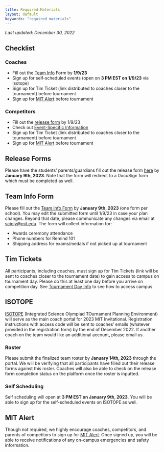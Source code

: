 ```yaml
---
title: Required Materials
layout: default
keywords: "required materials"
---
```


_Last updated: December 30, 2022_

## Checklist

### Coaches

-   Fill out the [Team Info](https://forms.gle/s6PnDWnq8RLBLx7V9) Form by **1/9/23**
-   Sign up for self-scheduled events (open on **3 PM EST on 1/9/23** via Isotope)
-   Sign up for Tim Ticket (link distributed to coaches closer to the tournament) before tournament
-   Sign up for [MIT Alert](https://www.smart911.com/smart911/ref/reg.action?pa=mitalert) before tournament

### Competitors

-   Fill out the [release form](release-form) by 1/9/23
-   Check out [Event-Specific Information](event-info)
-   Sign up for Tim Ticket (link distributed to coaches closer to the tournament) before tournament
-   Sign up for [MIT Alert](https://www.smart911.com/smart911/ref/reg.action?pa=mitalert) before tournament

## Release Forms

Please have the students’ parents/guardians fill out the release form [here](release-form) by **January 9th, 2023**. Note that the form will redirect to a DocuSign form which must be completed as well.

## Team Info Form

Please fill out the [Team Info Form](https://forms.gle/s6PnDWnq8RLBLx7V9) by **January 9th, 2023** (one form per school). You may edit the submitted form until 1/9/23 in case your plan changes. Beyond that date, please communicate any changes via email at scioly@mit.edu. The form will collect information for:

-   Awards ceremony attendance
-   Phone numbers for Remind 101
-   Shipping address for exams/medals if not picked up at tournament

## Tim Tickets

All participants, including coaches, must sign up for Tim Tickets (link will be sent to coaches closer to the tournament date) to gain access to campus on tournament day. Please do this at least one day before you arrive on competition day. See [Tournament Day Info](tournament-day-info) to see how to access campus.

## ISOTOPE

[ISOTOPE](https://isotope.mit.edu) (Integrated Science Olympiad TOurnament Planning Environment) will serve as the main coach portal for 2023 MIT Invitational. Registration instructions with access code will be sent to coaches’ emails (whatever provided in the registration form) by the end of December 2022. If another coach on the team would like an additional account, please email us.

### Roster

Please submit the finalized team roster by **January 14th, 2023** through the portal. We will be verifying that all participants have filled out their release forms against this roster. Coaches will also be able to check on the release form completion status on the platform once the roster is inputted.

### Self Scheduling

Self scheduling will open at **3 PM EST on January 9th, 2023**. You will be able to sign up for the self-scheduled events on ISOTOPE as well.

## MIT Alert

Though not required, we highly encourage coaches, competitors, and parents of competitors to sign up for [MIT Alert](https://www.smart911.com/smart911/ref/reg.action?pa=mitalert). Once signed up, you will be able to receive notifications of any on-campus emergencies and safety information.
